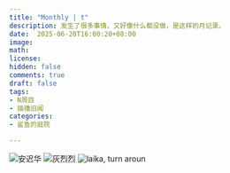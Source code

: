 ```yaml
---
title: "Monthly | t"
description: 发生了很多事情，又好像什么都没做，是这样的月记录。 
date:  2025-06-20T16:00:20+08:00 
image: 
math: 
license: 
hidden: false
comments: true
draft: false
tags:
- N周目
- 插播旧闻
categories:
- 鲨鱼的庭院

---
```


<div class="post-content">
  <p>
    <img src="https://sharkbase.oss-cn-beijing.aliyuncs.com/25/cp31/CM-1.jpg" alt="安迟华" />
    <img src="https://sharkbase.oss-cn-beijing.aliyuncs.com/25/cp31/DiscoElysium-1.jpg" alt="灰烈烈" />
    <img src="https://sharkbase.oss-cn-beijing.aliyuncs.com/25/cp31/DiscoElysium-2.jpg" alt="laika, turn aroun" />
  </p>
</div>

